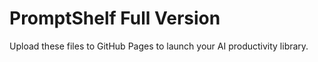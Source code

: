 # PromptShelf Full Version

Upload these files to GitHub Pages to launch your AI productivity library.